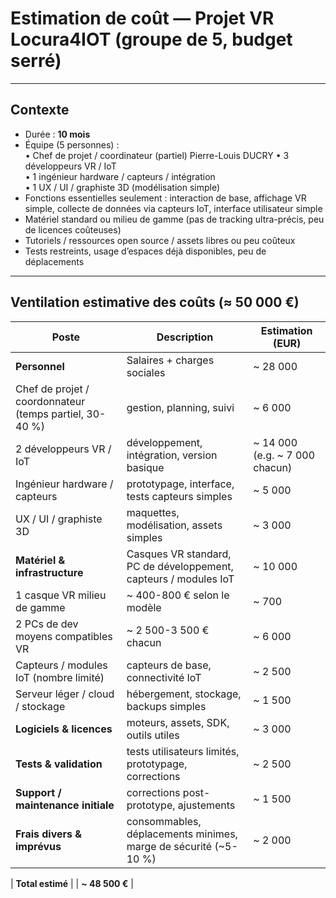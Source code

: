 # Estimation de coût — Projet VR Locura4IOT (groupe de 5, budget serré)
---

## Contexte

- Durée : **10 mois**  
- Équipe (5 personnes) :  
  • Chef de projet / coordinateur (partiel)  Pierre-Louis DUCRY
  • 3 développeurs VR / IoT  
  • 1 ingénieur hardware / capteurs / intégration  
  • 1 UX / UI / graphiste 3D (modélisation simple)  
- Fonctions essentielles seulement : interaction de base, affichage VR simple, collecte de données via capteurs IoT, interface utilisateur simple  
- Matériel standard ou milieu de gamme (pas de tracking ultra-précis, peu de licences coûteuses)  
- Tutoriels / ressources open source / assets libres ou peu coûteux  
- Tests restreints, usage d’espaces déjà disponibles, peu de déplacements  

---

## Ventilation estimative des coûts (≈ 50 000 €)

| Poste | Description | Estimation (EUR) |
|---|---|---|
| **Personnel** | Salaires + charges sociales | ~ 28 000 |
| Chef de projet / coordonnateur (temps partiel, 30-40 %) | gestion, planning, suivi | ~ 6 000 |
| 2 développeurs VR / IoT | développement, intégration, version basique | ~ 14 000 (e.g. ~ 7 000 chacun) |
| Ingénieur hardware / capteurs | prototypage, interface, tests capteurs simples | ~ 5 000 |
| UX / UI / graphiste 3D | maquettes, modélisation, assets simples | ~ 3 000 |
| **Matériel & infrastructure** | Casques VR standard, PC de développement, capteurs / modules IoT | ~ 10 000 |
| 1 casque VR milieu de gamme | ~ 400-800 € selon le modèle | ~ 700 |
| 2 PCs de dev moyens compatibles VR | ~ 2 500-3 500 € chacun | ~ 6 000 |
| Capteurs / modules IoT (nombre limité) | capteurs de base, connectivité IoT | ~ 2 500 |
| Serveur léger / cloud / stockage | hébergement, stockage, backups simples | ~ 1 500 |
| **Logiciels & licences** | moteurs, assets, SDK, outils utiles | ~ 3 000 |
| **Tests & validation** | tests utilisateurs limités, prototypage, corrections | ~ 2 500 |
| **Support / maintenance initiale** | corrections post-prototype, ajustements | ~ 1 500 |
| **Frais divers & imprévus** | consommables, déplacements minimes, marge de sécurité (~5-10 %) | ~ 2 000 |

| **Total estimé** | | **~ 48 500 €** |

